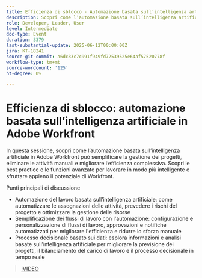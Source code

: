 ```yaml
---
title: Efficienza di sblocco - Automazione basata sull’intelligenza artificiale in Adobe Workfront
description: Scopri come l’automazione basata sull’intelligenza artificiale in Adobe Workfront semplifica la gestione dei progetti, aumenta l’efficienza e supporta decisioni più intelligenti e basate sui dati.
role: Developer, Leader, User
level: Intermediate
doc-type: Event
duration: 3379
last-substantial-update: 2025-06-12T00:00:00Z
jira: KT-18241
source-git-commit: a6dc33c7c991f949fd72539525e64af57520778f
workflow-type: tm+mt
source-wordcount: '125'
ht-degree: 0%

---
```



# Efficienza di sblocco: automazione basata sull’intelligenza artificiale in Adobe Workfront

In questa sessione, scopri come l’automazione basata sull’intelligenza artificiale in Adobe Workfront può semplificare la gestione dei progetti, eliminare le attività manuali e migliorare l’efficienza complessiva. Scopri le best practice e le funzioni avanzate per lavorare in modo più intelligente e sfruttare appieno il potenziale di Workfront.

Punti principali di discussione

* Automazione del lavoro basata sull’intelligenza artificiale: come automatizzare le assegnazioni delle attività, prevedere i rischi del progetto e ottimizzare la gestione delle risorse
* Semplificazione dei flussi di lavoro con l&#39;automazione: configurazione e personalizzazione di flussi di lavoro, approvazioni e notifiche automatizzati per migliorare l&#39;efficienza e ridurre lo sforzo manuale
* Processo decisionale basato sui dati: esplora informazioni e analisi basate sull’intelligenza artificiale per migliorare la previsione dei progetti, il bilanciamento del carico di lavoro e il processo decisionale in tempo reale

>[!VIDEO](https://video.tv.adobe.com/v/3463352/?learn=on&enablevpops)
